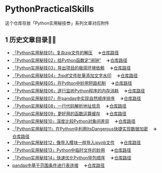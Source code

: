 # PythonPracticalSkills
这个仓库存放「Python实用秘技😎」系列文章对应附件



## 1 历史文章目录👨‍💻

- [「Python实用秘技01」复杂zip文件的解压](https://www.cnblogs.com/feffery/p/15668669.html) 　:airplane:[仓库路径](./历史文章/「Python实用秘技01」复杂zip文件的解压)
- [「Python实用秘技02」给Python函数定“闹钟”](https://www.cnblogs.com/feffery/p/15676516.html) 　:airplane:[仓库路径](./历史文章/「Python实用秘技02」给Python函数定“闹钟”)
- [「Python实用秘技03」导出项目的极简环境依赖](https://www.cnblogs.com/feffery/p/15712273.html) 　:airplane:[仓库路径](./历史文章/「Python实用秘技03」导出项目的极简环境依赖)
- [「Python实用秘技04」为pdf文件批量添加文字水印](https://www.cnblogs.com/feffery/p/15827573.html) 　:airplane:[仓库路径](./历史文章/「Python实用秘技04」为pdf文件批量添加文字水印)
- [「Python实用秘技05」在Python中妙用短路机制](https://www.cnblogs.com/feffery/p/15906089.html) 　:airplane:[仓库路径](./历史文章/「Python实用秘技05」在Python中妙用短路机制)
- [「Python实用秘技06」逐行监听Python程序的内存消耗](https://www.cnblogs.com/feffery/p/15928369.html) 　:airplane:[仓库路径](./历史文章/「Python实用秘技06」逐行监听Python程序的内存消耗)
- [「Python实用秘技07」在pandas中实现自然顺序排序](https://www.cnblogs.com/feffery/p/16156984.html) 　:airplane:[仓库路径](./历史文章/「Python实用秘技07」在pandas中实现自然顺序排序)
- [「Python实用秘技08」一行代码解析地址信息](https://www.cnblogs.com/feffery/p/16226067.html) 　:airplane:[仓库路径](./历史文章/「Python实用秘技08」一行代码解析地址信息)
- [「Python实用秘技09」更好用的函数运算缓存](https://www.cnblogs.com/feffery/p/16515158.html) 　:airplane:[仓库路径](./历史文章/「Python实用秘技09」更好用的函数运算缓存)
- [「Python实用秘技10」深度比较Python对象间差异](https://www.cnblogs.com/feffery/p/16557188.html) 　:airplane:[仓库路径](./历史文章/「Python实用秘技10」深度比较Python对象间差异)
- [「Python实用秘技11」在Python中利用ItsDangerous快捷实现数据加密](https://www.cnblogs.com/feffery/p/16886578.html) 　:airplane:[仓库路径](./历史文章/「Python实用秘技11」在Python中利用ItsDangerous快捷实现数据加密)
- [「Python实用秘技12」像导入模块一样导入ipynb文件](https://www.cnblogs.com/feffery/p/17047147.html) 　:airplane:[仓库路径](./历史文章/「Python实用秘技12」像导入模块一样导入ipynb文件)
- [「Python实用秘技13」Python中临时文件的妙用](https://www.cnblogs.com/feffery/p/17157404.html) 　:airplane:[仓库路径](./历史文章/「Python实用秘技13」Python中临时文件的妙用)
- [「Python实用秘技14」快速优化Python导包顺序](https://www.cnblogs.com/feffery/p/17483380.html) 　:airplane:[仓库路径](./历史文章/「Python实用秘技14」快速优化Python导包顺序)
- [pandas中基于范围条件进行表连接](https://www.cnblogs.com/feffery/p/17537401.html) 　:airplane:[仓库路径](./历史文章/「Python实用秘技15」pandas中基于范围条件进行表连接)
